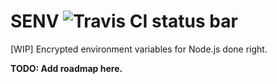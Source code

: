 # SENV ![Travis CI status bar](https://travis-ci.org/borisowsky/senv.svg?branch=master)

[WIP] Encrypted environment variables for Node.js done right.

**TODO: Add roadmap here.**

